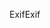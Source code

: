 <span data-ttu-id="49056-101">Exif</span><span class="sxs-lookup"><span data-stu-id="49056-101">Exif</span></span>